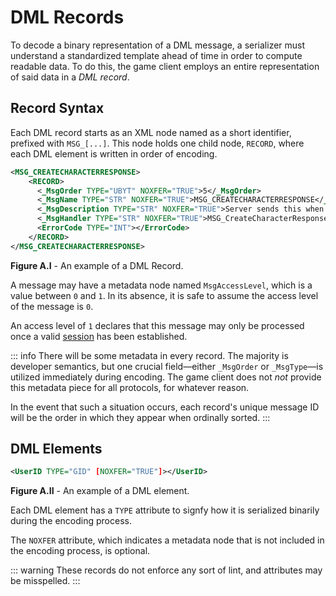 # DML Records
To decode a binary representation of a DML message, a serializer must understand a standardized template ahead of time in order to compute readable data. To do this, the game client employs an entire representation of said data in a _DML record_.

## Record Syntax
Each DML record starts as an XML node named as a short identifier, prefixed with `MSG_[...]`. This node holds one child node, `RECORD`, where each DML element is written in order of encoding.

```xml
<MSG_CREATECHARACTERRESPONSE>
    <RECORD>
      <_MsgOrder TYPE="UBYT" NOXFER="TRUE">5</_MsgOrder>
      <_MsgName TYPE="STR" NOXFER="TRUE">MSG_CREATECHARACTERRESPONSE</_MsgName>
      <_MsgDescription TYPE="STR" NOXFER="TRUE">Server sends this when character creation is completed.</_MsgDescription>
      <_MsgHandler TYPE="STR" NOXFER="TRUE">MSG_CreateCharacterResponse</_MsgHandler>
      <ErrorCode TYPE="INT"></ErrorCode>
    </RECORD>
</MSG_CREATECHARACTERRESPONSE>
```
__Figure A.I__ - An example of a DML Record.

A message may have a metadata node named `MsgAccessLevel`, which is a value between `0` and `1`. In its absence, it is safe to assume the access level of the message is `0`.

An access level of `1` declares that this message may only be processed once a valid [session](../kinp/session.md) has been established.

::: info
There will be some metadata in every record. The majority is developer semantics, but one crucial field—either `_MsgOrder` or `_MsgType`—is utilized immediately during encoding.
The game client does not _not_ provide this metadata piece for all protocols, for whatever reason.

In the event that such a situation occurs, each record's unique message ID will be the order in which they appear when ordinally sorted.
:::

## DML Elements
```xml
<UserID TYPE="GID" [NOXFER="TRUE"]></UserID>
```
__Figure A.II__ - An example of a DML element.

Each DML element has a `TYPE` attribute to signfy how it is serialized binarily during the encoding process.

The `NOXFER` attribute, which indicates a metadata node that is not included in the encoding process, is optional.

::: warning
These records do not enforce any sort of lint, and attributes may be misspelled. 
:::
